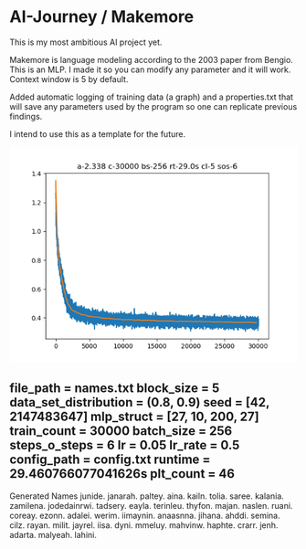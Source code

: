 # AI-Journey / Makemore
This is my most ambitious AI project yet. 

Makemore is language modeling according to the 2003 paper from Bengio. This is an MLP. I made it so you can modify any parameter and it will work. Context window is 5 by default.

Added automatic logging of training data (a graph) and a properties.txt that will save any parameters used by the program so one can replicate previous findings.

I intend to use this as a template for the future.

![alt text](https://github.com/Microwave-Microwave/AI-Journey/blob/main/4_makemore/models/45_graph.png "Graph")

file_path = names.txt
block_size = 5
data_set_distribution = (0.8, 0.9)
seed = [42, 2147483647]
mlp_struct = [27, 10, 200, 27]
train_count = 30000
batch_size = 256
steps_o_steps = 6
lr = 0.05
lr_rate = 0.5
config_path = config.txt
runtime = 29.460766077041626s
plt_count = 46
----------------------------
Generated Names
junide.
janarah.
paltey.
aina.
kailn.
tolia.
saree.
kalania.
zamilena.
jodedainrwi.
tadsery.
eayla.
terinleu.
thyfon.
majan.
naslen.
ruani.
coreay.
ezonn.
adalei.
werim.
iimaynin.
anaasnna.
jihana.
ahddi.
semina.
cilz.
rayan.
milit.
jayrel.
iisa.
dyni.
mmeluy.
mahvinw.
haphte.
crarr.
jenh.
adarta.
malyeah.
lahini.
